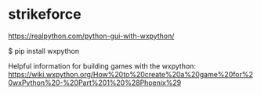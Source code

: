 # strikeforce

https://realpython.com/python-gui-with-wxpython/

$ pip install wxpython

Helpful information for building games with the wxpython:
https://wiki.wxpython.org/How%20to%20create%20a%20game%20for%20wxPython%20-%20Part%201%20%28Phoenix%29

